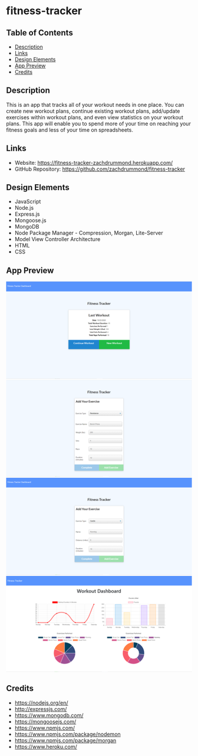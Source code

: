 # fitness-tracker

## Table of Contents
* [Description](#Description)
* [Links](#Links)
* [Design Elements](#Design-Elements)
* [App Preview](#App-Preview)
* [Credits](#Credits)

## Description
This is an app that tracks all of your workout needs in one place. You can create new workout plans, continue existing workout plans, add/update exercises within workout plans, and even view statistics on your workout plans. This app will enable you to spend more of your time on reaching your fitness goals and less of your time on spreadsheets.

## Links
* Website: https://fitness-tracker-zachdrummond.herokuapp.com/
* GitHub Repository: https://github.com/zachdrummond/fitness-tracker

## Design Elements
* JavaScript
* Node.js
* Express.js
* Mongoose.js
* MongoDB
* Node Package Manager - Compression, Morgan, Lite-Server
* Model View Controller Architecture
* HTML
* CSS

## App Preview
![Home](./public/images/Home.png)
![Add Resistance Exercise](./public/images/AddResistanceExercise.png)
![Add Cardio Exercise](./public/images/AddCardioExercise.png)
![Dashboard](./public/images/Dashboard.png)

## Credits
* https://nodejs.org/en/
* http://expressjs.com/
* https://www.mongodb.com/
* https://mongoosejs.com/
* https://www.npmjs.com/
* https://www.npmjs.com/package/nodemon
* https://www.npmjs.com/package/morgan
* https://www.heroku.com/